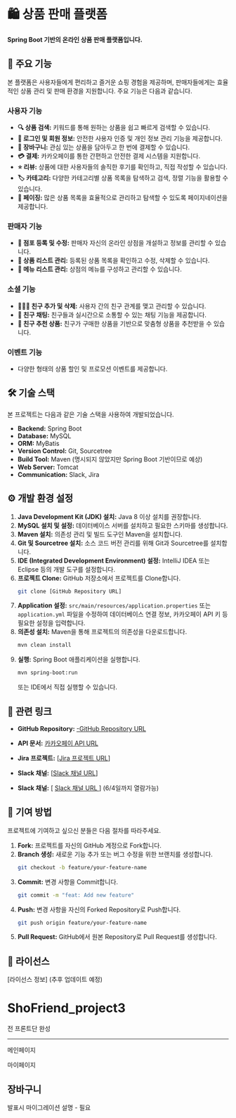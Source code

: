 # 🛍️ 상품 판매 플랫폼

**Spring Boot 기반의 온라인 상품 판매 플랫폼입니다.**

## 🚀 주요 기능

본 플랫폼은 사용자들에게 편리하고 즐거운 쇼핑 경험을 제공하며, 판매자들에게는 효율적인 상품 관리 및 판매 환경을 지원합니다. 주요 기능은 다음과 같습니다.

### 사용자 기능

  * **🔍 상품 검색:** 키워드를 통해 원하는 상품을 쉽고 빠르게 검색할 수 있습니다.
  * **👤 로그인 및 회원 정보:** 안전한 사용자 인증 및 개인 정보 관리 기능을 제공합니다.
  * **🛒 장바구니:** 관심 있는 상품을 담아두고 한 번에 결제할 수 있습니다.
  * **💳 결제:** 카카오페이를 통한 간편하고 안전한 결제 시스템을 지원합니다.
  * **⭐ 리뷰:** 상품에 대한 사용자들의 솔직한 후기를 확인하고, 직접 작성할 수 있습니다.
  * **🏷️ 카테고리:** 다양한 카테고리별 상품 목록을 탐색하고 검색, 정렬 기능을 활용할 수 있습니다.
  * **📄 페이징:** 많은 상품 목록을 효율적으로 관리하고 탐색할 수 있도록 페이지네이션을 제공합니다.

### 판매자 기능

  * **🏪 점포 등록 및 수정:** 판매자 자신의 온라인 상점을 개설하고 정보를 관리할 수 있습니다.
  * **📝 상품 리스트 관리:** 등록된 상품 목록을 확인하고 수정, 삭제할 수 있습니다.
  * **📜 메뉴 리스트 관리:** 상점의 메뉴를 구성하고 관리할 수 있습니다.

### 소셜 기능

  * **🧑‍🤝‍🧑 친구 추가 및 삭제:** 사용자 간의 친구 관계를 맺고 관리할 수 있습니다.
  * **💬 친구 채팅:** 친구들과 실시간으로 소통할 수 있는 채팅 기능을 제공합니다.
  * **🎁 친구 추천 상품:** 친구가 구매한 상품을 기반으로 맞춤형 상품을 추천받을 수 있습니다.

### 이벤트 기능

  * 다양한 형태의 상품 할인 및 프로모션 이벤트를 제공합니다.

## 🛠️ 기술 스택

본 프로젝트는 다음과 같은 기술 스택을 사용하여 개발되었습니다.

  * **Backend:** Spring Boot
  * **Database:** MySQL
  * **ORM:** MyBatis
  * **Version Control:** Git, Sourcetree
  * **Build Tool:** Maven (명시되지 않았지만 Spring Boot 기반이므로 예상)
  * **Web Server:** Tomcat
  * **Communication:** Slack, Jira

## ⚙️ 개발 환경 설정

1.  **Java Development Kit (JDK) 설치:** Java 8 이상 설치를 권장합니다.
2.  **MySQL 설치 및 설정:** 데이터베이스 서버를 설치하고 필요한 스키마를 생성합니다.
3.  **Maven 설치:** 의존성 관리 및 빌드 도구인 Maven을 설치합니다.
4.  **Git 및 Sourcetree 설치:** 소스 코드 버전 관리를 위해 Git과 Sourcetree를 설치합니다.
5.  **IDE (Integrated Development Environment) 설정:** IntelliJ IDEA 또는 Eclipse 등의 개발 도구를 설정합니다.
6.  **프로젝트 Clone:** GitHub 저장소에서 프로젝트를 Clone합니다.
    ```bash
    git clone [GitHub Repository URL]
    ```
7.  **Application 설정:** `src/main/resources/application.properties` 또는 `application.yml` 파일을 수정하여 데이터베이스 연결 정보, 카카오페이 API 키 등 필요한 설정을 입력합니다.
8.  **의존성 설치:** Maven을 통해 프로젝트의 의존성을 다운로드합니다.
    ```bash
    mvn clean install
    ```
9.  **실행:** Spring Boot 애플리케이션을 실행합니다.
    ```bash
    mvn spring-boot:run
    ```
    또는 IDE에서 직접 실행할 수 있습니다.

## 🔗 관련 링크

 * **GitHub Repository:** [-GitHub Repository URL](https://github.com/yuriuser126/ShoFriend_project3.git) 
  * **API 문서:** [카카오페이 API URL](https://developers.kakaopay.com/)
  * **Jira 프로젝트:** [[Jira 프로젝트 URL](https://khproject3.atlassian.net/)]
  * **Slack 채널:** [[Slack 채널 URL](https://khproject3hq.slack.com/)] 

  * **Slack 채널:** [ <a href="https://khproject3hq.slack.com/archives/C08R5NN55JR"> Slack 채널 URL </a>] (6/4일까지 열람가능)

## 🤝 기여 방법

프로젝트에 기여하고 싶으신 분들은 다음 절차를 따라주세요.

1.  **Fork:** 프로젝트를 자신의 GitHub 계정으로 Fork합니다.
2.  **Branch 생성:** 새로운 기능 추가 또는 버그 수정을 위한 브랜치를 생성합니다.
    ```bash
    git checkout -b feature/your-feature-name
    ```
3.  **Commit:** 변경 사항을 Commit합니다.
    ```bash
    git commit -m "feat: Add new feature"
    ```
4.  **Push:** 변경 사항을 자신의 Forked Repository로 Push합니다.
    ```bash
    git push origin feature/your-feature-name
    ```
5.  **Pull Request:** GitHub에서 원본 Repository로 Pull Request를 생성합니다.

## 📜 라이선스

[라이선스 정보] (추후 업데이트 예정)


# ShoFriend_project3

전 프론트단 완성

------------------------------
메인페이지


마이페이지


장바구니
---------------------------
발표시
마이그레이션 설명 - 필요
